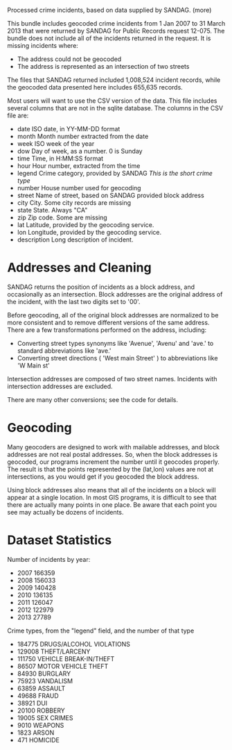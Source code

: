 Processed crime incidents, based on data supplied by SANDAG. (more)

This bundle includes geocoded crime incidents from 1 Jan 2007 to 31 March 2013 that were returned by SANDAG for Public Records request 12-075. The bundle does not include all of the incidents returned in the request. It is missing incidents where:

  * The address could not be geocoded
  * The address is represented as an intersection of two streets

The files that SANDAG returned included 1,008,524 incident records, while the geocoded data presented here includes 655,635 records.

Most users will want to use the CSV version of the data. This file includes several columns that are not in the sqlite database. The columns in the CSV file are:

  * date		ISO date, in YY-MM-DD format
  * month		Month number extracted from the date
  * week		ISO week of the year
  * dow			Day of week, as a number. 0 is Sunday
  * time		Time, in H:MM:SS format
  * hour		Hour number, extracted from the time
  * legend		Crime category, provided by SANDAG *This is the short crime type*
  * number		House number used for geocoding
  * street		Name of street, based on SANDAG provided block address
  * city		City. Some city records are missing
  * state		State. Always "CA"
  * zip			Zip code. Some are missing
  * lat			Latitude, provided by the geocoding service. 
  * lon			Longitude, provided by the geocoding service. 
  * description	Long description of incident. 

Addresses and Cleaning
=======================
SANDAG returns the position of incidents as a block address, and occasionally as an intersection. Block addresses are the original address of the incident, with the last two digits set to '00'. 

Before geocoding, all of the original block addresses are normalized to be more consistent and to remove different versions of the same address. There are a few transformations performed on the address, including:

  * Converting street types synonyms like 'Avenue', 'Avenu' and 'ave.' to standard abbreviations like 'ave.'
  * Converting street directions ( 'West main Street' ) to abbreviations like 'W Main st'

Intersection addresses are composed of two street names. Incidents with intersection addresses are excluded. 
  
There are many other conversions; see the code for details. 

Geocoding
=========

Many geocoders are designed to work with mailable addresses, and block addresses are not real postal addresses. So, when the block addresses is geocoded, our programs increment the number until it geocodes properly. The result is that the points represented by the (lat,lon) values are not at intersections, as you would get if you geocoded the block address. 

Using block addresses also means that all of the incidents on a block will appear at a single location. In most GIS programs, it is difficult to see that there are actually many points in one place. Be aware that each point you see may actually be dozens of incidents. 

Dataset Statistics
==================

Number of incidents by year:

  * 2007	166359
  * 2008	156033
  * 2009	140428
  * 2010	136135
  * 2011	126047
  * 2012	122979
  * 2013	27789

Crime types, from the "legend" field, and the number of that type

  * 184775	DRUGS/ALCOHOL VIOLATIONS
  * 129008	THEFT/LARCENY
  * 111750	VEHICLE BREAK-IN/THEFT
  * 86507	MOTOR VEHICLE THEFT
  * 84930	BURGLARY
  * 75923	VANDALISM
  * 63859	ASSAULT
  * 49688	FRAUD
  * 38921	DUI
  * 20100	ROBBERY
  * 19005	SEX CRIMES
  * 9010	WEAPONS
  * 1823	ARSON
  * 471	HOMICIDE



